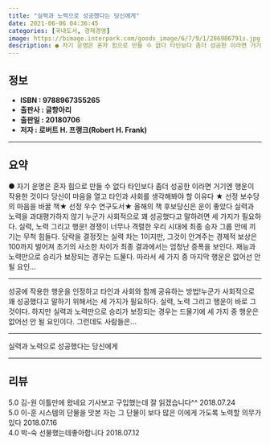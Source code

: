 ```yaml
---
title: "실력과 노력으로 성공했다는 당신에게"
date: 2021-06-06 04:36:45
categories: [국내도서, 경제경영]
image: https://bimage.interpark.com/goods_image/6/7/9/1/286986791s.jpg
description: ● 자기 운명은 혼자 힘으로 만들 수 없다 타인보다 좀더 성공한 이라면 거기엔 행운이 작용한 것이다 당신이 마음을 열고 타인과 사회를 생각해봐야 할 이유다 ★ 선정 보수당의 마음을 바꿀 책★ 선정 우수 연구도서★ 올해의 책 후보당신은 운이 좋았다 실력과 노력을 과대평가하지 않기
---
```


## **정보**

- **ISBN : 9788967355265**
- **출판사 : 글항아리**
- **출판일 : 20180706**
- **저자 : 로버트 H. 프랭크(Robert H. Frank)**

------



## **요약**

●  자기 운명은 혼자 힘으로 만들 수 없다 타인보다 좀더 성공한 이라면 거기엔 행운이 작용한 것이다 당신이 마음을 열고 타인과 사회를 생각해봐야 할 이유다  ★ 선정 보수당의 마음을 바꿀 책★ 선정 우수 연구도서★  올해의 책 후보당신은 운이 좋았다 실력과 노력을 과대평가하지 않기  누군가 사회적으로 꽤 성공했다고 말하려면 세 가지가 필요하다. 실력, 노력 그리고 행운! 경쟁이 너무나 격렬한 우리 시대에 최종 승자 그룹 안에 끼기는 무척 힘들다. 당락을 결정짓는 실력 차는 1이지만, 그것이 안겨주는 경제적 보상은 100까지 벌어져 초기의 사소한 차이가 최종 결과에서는 엄청난 증폭을 보인다. 재능과 노력만으로 승리가 보장되는 경우는 드물다. 따라서 세 가지 중 마지막 행운은 없어선 안 될 요인...

------

성공에 작용한 행운을 인정하고 타인과 사회와 함께 공유하는 방법!누군가 사회적으로 꽤 성공했다고 말하기 위해서는 세 가지가 필요하다. 실력, 노력 그리고 행운이 바로 그것이다. 하지만 실력과 노력만으로 승리가 보장되는 경우는 드물기에 세 가지 중 행운은 없어선 안 될 요인이다. 그런데도 사람들은... 

------


실력과 노력으로 성공했다는 당신에게 

------


## **리뷰** 

5.0 김-원 이틀만에 왔네요 기사보고 구입했는데 잘 읽겠습니다^^ 2018.07.24 <br/>5.0 이-훈 시스템의 단물을 맛본 자는
그 단물이 보다 많은 이에게 가도록 노력할 의무가 있다 2018.07.16 <br/>4.0 박-숙 선물했는데좋아합니다 2018.07.12 <br/>